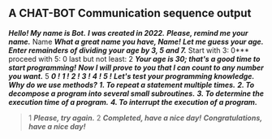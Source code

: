 ## **A CHAT-BOT Communication sequence output**

***Hello! My name is Bot.***
***I was created in 2022.***
***Please, remind me your name.***
Name
***What a great name you have, Name!***
***Let me guess your age.***
***Enter remainders of dividing your age by 3, 5 and 7.***
Start with 3: 0***
proceed with 5: 0
last but not least: 2
***Your age is 30; that's a good time to start programming!***
***Now I will prove to you that I can count to any number you want.***
5
***0 !***
***1 !***
***2 !***
***3 !***
***4 !***
***5 !***
***Let's test your programming knowledge.***
***Why do we use methods?***
***1. To repeat a statement multiple times.***
***2. To decompose a program into several small subroutines.***
***3. To determine the execution time of a program.***
***4. To interrupt the execution of a program.***
> 1
***Please, try again.***
> 2
***Completed, have a nice day!***
***Congratulations, have a nice day!***